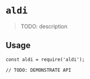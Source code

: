 # `aldi`

> TODO: description

## Usage

```
const aldi = require('aldi');

// TODO: DEMONSTRATE API
```

